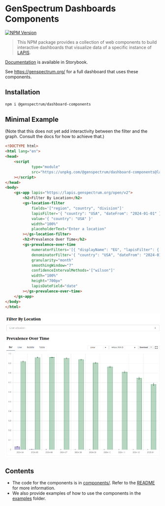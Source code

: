 # GenSpectrum Dashboards Components


[![NPM Version](https://img.shields.io/npm/v/%40genspectrum%2Fdashboard-components)](https://www.npmjs.com/package/@genspectrum/dashboard-components)

> This NPM package provides a collection of web components to build interactive dashboards that visualize
> data of a specific instance of [LAPIS](https://github.com/GenSpectrum/LAPIS).

[Documentation](https://components.genspectrum.org/) is available in Storybook.

See https://genspectrum.org/ for a full dashboard that uses these components.

## Installation

```bash
npm i @genspectrum/dashboard-components
```

## Minimal Example

(Note that this does not yet add interactivity between the filter and the graph. Consult the docs for how to achieve that.)

```html
<!DOCTYPE html>
<html lang="en">
<head>
    <script
            type="module"
            src="https://unpkg.com/@genspectrum/dashboard-components@latest/standalone-bundle/dashboard-components.js"
    ></script>
</head>
<body>
    <gs-app lapis="https://lapis.genspectrum.org/open/v2">
        <h2>Filter By Location</h2>
        <gs-location-filter
            fields='["region", "country", "division"]'
            lapisFilter='{ "country": "USA", "dateFrom": "2024-01-01" }'
            value='{ "country": "USA" }'
            width="100%"
            placeholderText="Enter a location"
        ></gs-location-filter>
        <h2>Prevalence Over Time</h2>
        <gs-prevalence-over-time
            numeratorFilters='[{ "displayName": "EG", "lapisFilter": { "country": "USA", "dateFrom": "2024-01-01", "pangoLineage": "EG*" }}, { "displayName": "JN.1", "lapisFilter": { "country": "USA", "dateFrom": "2024-01-01", "pangoLineage": "JN.1*" }}]'
            denominatorFilter='{ "country": "USA", "dateFrom": "2024-01-01" }'
            granularity="month"
            smoothingWindow="7"
            confidenceIntervalMethods='["wilson"]'
            width="100%"
            height="700px"
            lapisDateField="date"
        ></gs-prevalence-over-time>
    </gs-app>
</body>
</html>
```

![exampleScreenshot.png](exampleScreenshot.png)

## Contents

* The code for the components is in [components/](./components). Refer to the [README](./components/README.md) for more information.
* We also provide examples of how to use the components in the [examples](./examples) folder.
